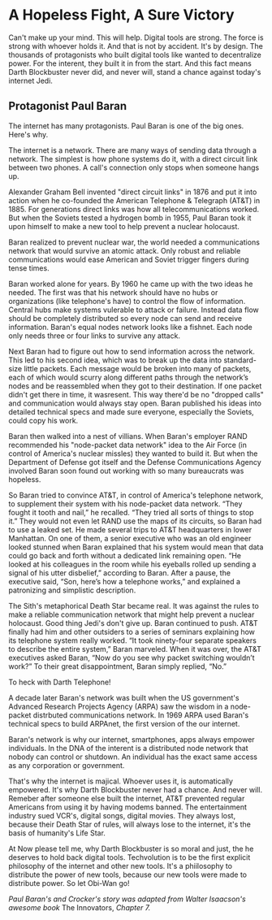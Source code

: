 
# A Hopeless Fight, A Sure Victory

Can't make up your mind. This will help. Digital tools are strong. The force is strong with whoever holds it. And that is not by accident. It's by design. The thousands of protagonists who built digital tools like wanted to decentralize power. For the interent, they built it in from the start. And this fact means Darth Blockbuster never did, and never will, stand a chance against today's internet Jedi.

## Protagonist Paul Baran

The internet has many protagonists. Paul Baran is one of the big ones. Here's why.

The internet is a network. There are many ways of sending data through a network. The simplest is how phone systems do it, with a direct circuit link between two phones. A call's connection only stops when someone hangs up.

Alexander Graham Bell invented "direct circuit links" in 1876 and put it into action when he co-founded the American Telephone & Telegraph (AT&T) in 1885. For generations direct links was how all telecommunications worked. But when the Soviets tested a hydrogen bomb in 1955, Paul Baran took it upon himself to make a new tool to help prevent a nuclear holocaust.

Baran realized to prevent nuclear war, the world needed a communications network that would survive an atomic attack. Only robust and reliable communications would ease American and Soviet trigger fingers during tense times.

Baran worked alone for years. By 1960 he came up with the two ideas he needed. The first was that his network should have no hubs or organizations (like telephone's have) to control the flow of information. Central hubs make systems vulerable to attack or failure. Instead data flow should be completely distributed so every node can send and receive information. Baran's equal nodes network looks like a fishnet. Each node only needs three or four links to survive any attack.

Next Baran had to figure out how to send information across the network. This led to his second idea, which was to break up the data into standard-size little packets. Each message would be broken into many of packets, each of which would scurry along different paths through the network’s nodes and be reassembled when they got to their destination. If one packet didn't get there in time, it wasresent. This way there'd be no "dropped calls" and communication would always stay open. Baran published his ideas into detailed technical specs and made sure everyone, especially the Soviets, could copy his work.

Baran then walked into a nest of villians. When Baran's employer RAND recommended his "node-packet data network" idea to the Air Force (in control of America's nuclear missles) they wanted to build it. But when the Department of Defense got itself and the Defense Communications Agency involved Baran soon found out working with so many bureaucrats was hopeless.

So Baran tried to convince AT&T, in control of America's telephone network, to supplement their system with his node-packet data network. “They fought it tooth and nail,” he recalled. “They tried all sorts of things to stop it.” They would not even let RAND use the maps of its circuits, so Baran had to use a leaked set. He made several trips to AT&T headquarters in lower Manhattan. On one of them, a senior executive who was an old engineer looked stunned when Baran explained that his system would mean that data could go back and forth without a dedicated link remaining open. “He looked at his colleagues in the room while his eyeballs rolled up sending a signal of his utter disbelief,” according to Baran. After a pause, the executive said, “Son, here’s how a telephone works,” and explained a patronizing and simplistic description.

The Sith's metaphorical Death Star became real. It was against the rules to make a reliable communication network that might help prevent a nuclear holocaust. Good thing Jedi's don't give up. Baran continued to push. AT&T finally had him and other outsiders to a series of seminars explaining how its telephone system really worked. “It took ninety-four separate speakers to describe the entire system,” Baran marveled. When it was over, the AT&T executives asked Baran, “Now do you see why packet switching wouldn’t work?” To their great disappointment, Baran simply replied, “No.”

To heck with Darth Telephone!

A decade later Baran's network was built when the US government's Advanced Research Projects Agency (ARPA) saw the wisdom in a node-packet distrbuted communications network. In 1969 ARPA used Baran's technical specs to build ARPAnet, the first version of the our internet.

Baran's network is why our internet, smartphones, apps always empower individuals. In the DNA of the interent is a distributed node network that nobody can control or shutdown. An individual has the exact same access as any corporation or government.

That's why the internet is majical. Whoever uses it, is automatically empowered. It's why Darth Blockbuster never had a chance. And never will. Remeber after someone else built the internet, AT&T prevented regular Americans from using it by having modems banned. The entertainment industry sued VCR's, digital songs, digital movies. They always lost, because their Death Star of rules, will always lose to the internet, it's the basis of humanity's Life Star.

At Now please tell me, why Darth Blockbuster is so moral and just, the he deserves to hold back digital tools. Techvolution is to be the first explicit philosophy of the internet and other new tools. It's a phiilosophy to distribute the power of new tools, because our new tools were made to distribute power. So let Obi-Wan go!

_Paul Baran's and Crocker's story was adapted from Walter Isaacson's awesome book_ The Innovators, _Chapter 7._
  